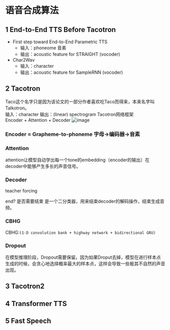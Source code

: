 # 语音合成算法

## 1 End-to-End TTS Before Tacotron
- First step toward End-to-End Parametric TTS
  - 输入：phoneome 音素
  - 输出：acoustic feature for STRAIGHT (vocoder)
- Char2Wav
  - 输入：character
  - 输出：acoustic feature for SampleRNN (vocoder)
  

## 2 Tacotron
Taco这个名字只是因为该论文的一部分作者喜欢吃Taco而得来，本来名字叫Talkotron。  
输入：character
输出：(linear) spectrogram
Tacotron网络框架  
Encoder + Attention + Decoder
![image](https://user-images.githubusercontent.com/40049927/133578623-315ebce2-6bcf-459d-a590-756f0c75ddf7.png)

### Encoder = Grapheme-to-phoneme 字母→编码器→音素


### Attention
attention让模型自动学出每一个tone的embedding（encoder的输出）在decoder中能够产生多长的声音信号。

### Decoder 

teacher forcing

end? 是否需要结束
是一个二分类器，用来结束decoder的解码操作，结束生成音频。

### CBHG
 CBHG:`(1-D convolution bank + highway network + bidirectional GRU)`  
 
 

### Dropout
在模型推理阶段，Dropout需要保留。因为如果Droput去掉，模型在进行样本点生成的时候，会贪心地选择概率最大的样本点，这样会导致一些极其不自然的声音出现。  

## 3 Tacotron2

## 4 Transformer TTS

## 5 Fast Speech


